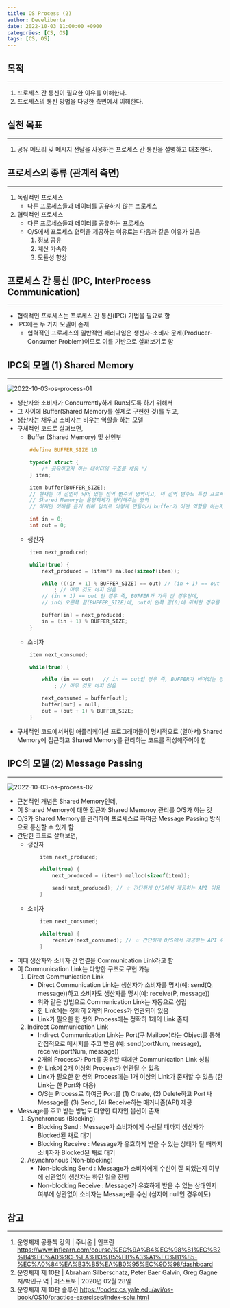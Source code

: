 ```yaml
---
title: OS Process (2)
author: Develiberta
date: 2022-10-03 11:00:00 +0900
categories: [CS, OS]
tags: [CS, OS]
---
```



## 목적
---
1. 프로세스 간 통신이 필요한 이유를 이해한다.
2. 프로세스의 통신 방법을 다양한 측면에서 이해한다.

## 실천 목표
---
1. 공유 메모리 및 메시지 전달을 사용하는 프로세스 간 통신을 설명하고 대조한다.

## 프로세스의 종류 (관계적 측면)
---
1. 독립적인 프로세스
	- 다른 프로세스들과 데이터를 공유하지 않는 프로세스
2. 협력적인 프로세스
	- 다른 프로세스들과 데이터를 공유하는 프로세스
	- O/S에서 프로세스 협력을 제공하는 이유로는 다음과 같은 이유가 있음
		1. 정보 공유
		2. 계산 가속화
		3. 모듈성 향상

## 프로세스 간 통신 (IPC, InterProcess Communication)
---
- 협력적인 프로세스는 프로세스 간 통신(IPC) 기법을 필요로 함
- IPC에는 두 가지 모델이 존재
	- 협력적인 프로세스의 일반적인 패러다임은 생산자-소비자 문제(Producer-Consumer Problem)이므로 이를 기반으로 살펴보기로 함

## IPC의 모델 (1) Shared Memory
---
![2022-10-03-os-process-01](/assets/img/illustrations/2022-10-03-os-process-01.jpg)
- 생산자와 소비자가 Concurrently하게 Run되도록 하기 위해서
- 그 사이에 Buffer(Shared Memory를 실제로 구현한 것)를 두고,
- 생산자는 채우고 소비자는 비우는 역할을 하는 모델
- 구체적인 코드로 살펴보면,
	- Buffer (Shared Memory) 및 선언부
	```c
		#define BUFFER_SIZE 10

		typedef struct {
			/* 공유하고자 하는 데이터의 구조를 채움 */
		} item;

		item buffer[BUFFER_SIZE];
		// 현재는 이 선언이 되어 있는 전역 변수의 영역이고, 이 전역 변수도 특정 프로세스에 속해 있으므로 사실상 이것은 Shared Memory가 아님
		// Shared Memory는 운영체제가 관리해주는 영역
		// 하지만 이해를 돕기 위해 임의로 이렇게 만들어서 buffer가 어떤 역할을 하는지 살펴보고자 함

		int in = 0;
		int out = 0;
	```
	- 생산자
	```c
		item next_produced;

		while(true) {
			next_produced = (item*) malloc(sizeof(item));

			while (((in + 1) % BUFFER_SIZE) == out)	// (in + 1) == out 인 경우 즉, BUFFER가 가득 찬 경우
				; // 아무 것도 하지 않음
			// (in + 1) == out 인 경우 즉, BUFFER가 가득 찬 경우인데,
			// in이 오른쪽 끝(BUFFER_SIZE)에, out이 왼쪽 끝(0)에 위치한 경우를 포괄하기 위해 BUFFER(>= in + 1)에 대한 나눗셈 나머지 처리를 한 것

			buffer[in] = next_produced;
			in = (in + 1) % BUFFER_SIZE;
		}
	```
	- 소비자
	```c
		item next_consumed;

		while(true) {

			while (in == out)	// in == out인 경우 즉, BUFFER가 비어있는 경우
				; // 아무 것도 하지 않음

			next_consumed = buffer[out];
			buffer[out] = null;
			out = (out + 1) % BUFFER_SIZE;
		}
	```
- 구체적인 코드에서처럼 애플리케이션 프로그래머들이 명시적으로 (알아서) Shared Memory에 접근하고 Shared Memory를 관리하는 코드를 작성해주어야 함

## IPC의 모델 (2) Message Passing
---
![2022-10-03-os-process-02](/assets/img/illustrations/2022-10-03-os-process-02.jpg)
- 근본적인 개념은 Shared Memory인데,
- 이 Shared Memory에 대한 접근과 Shared Memoroy 관리를 O/S가 하는 것
- O/S가 Shared Memory를 관리하며 프로세스로 하여금 Message Passing 방식으로 통신할 수 있게 함
- 간단한 코드로 살펴보면,
	- 생산자
		```c
			item next_produced;

			while(true) {
				next_produced = (item*) malloc(sizeof(item));

				send(next_produced); // ☆ 간단하게 O/S에서 제공하는 API 이용
			}
		```
	- 소비자
		```c
			item next_consumed;

			while(true) {
				receive(next_consumed); // ☆ 간단하게 O/S에서 제공하는 API 이용
			}
		```
- 이때 생산자와 소비자 간 연결을 Communication Link라고 함
- 이 Communication Link는 다양한 구조로 구현 가능
	1. Direct Communication Link
		- Direct Communication Link는 생산자가 소비자를 명시(예: send(Q, message))하고 소비자도 생산자를 명시(예: receive(P, message))
		- 위와 같은 방법으로 Communication Link는 자동으로 성립
		- 한 Link에는 정확히 2개의 Process가 연관되어 있음
		- Link가 필요한 한 쌍의 Process에는 정확히 1개의 Link 존재
	2. Indirect Communication Link
		- Indirect Communication Link는 Port(구 Mailbox)라는 Object를 통해 간접적으로 메시지를 주고 받음 (예: send(portNum, message), receive(portNum, message))
		- 2개의 Process가 Port를 공유할 때에만 Communication Link 성립
		- 한 Link에 2개 이상의 Process가 연관될 수 있음
		- Link가 필요한 한 쌍의 Process에는 1개 이상의 Link가 존재할 수 있음 (한 Link는 한 Port와 대응)
		- O/S는 Process로 하여금 Port를 (1) Create, (2) Delete하고 Port 내 Message를 (3) Send, (4) Receive하는 매커니즘(API) 제공
- Message를 주고 받는 방법도 다양한 디자인 옵션이 존재
	1. Synchronous (Blocking)
		- Blocking Send : Message가 소비자에게 수신될 때까지 생산자가 Blocked된 채로 대기
		- Blocking Receive : Message가 유효하게 받을 수 있는 상태가 될 때까지 소비자가 Blocked된 채로 대기 
	2. Asynchronous (Non-blocking)
		- Non-blocking Send : Message가 소비자에게 수신이 잘 되었는지 여부에 상관없이 생산자는 하던 일을 진행
		- Non-blocking Receive : Message가 유효하게 받을 수 있는 상태인지 여부에 상관없이 소비자는 Message를 수신 (심지어 null인 경우에도)
	
## 참고
---
1. 운영체제 공룡책 강의 | 주니온 | 인프런
	https://www.inflearn.com/course/%EC%9A%B4%EC%98%81%EC%B2%B4%EC%A0%9C-%EA%B3%B5%EB%A3%A1%EC%B1%85-%EC%A0%84%EA%B3%B5%EA%B0%95%EC%9D%98/dashboard
2. 운영체제 제 10판 | Abraham Silberschatz, Peter Baer Galvin, Greg Gagne 저/박민규 역 | 퍼스트북 | 2020년 02월 28일
3. 운영체제 제 10판 솔루션
	https://codex.cs.yale.edu/avi/os-book/OS10/practice-exercises/index-solu.html